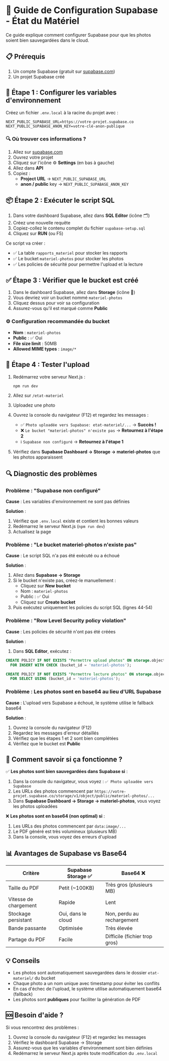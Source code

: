 # 🔧 Guide de Configuration Supabase - État du Matériel

Ce guide explique comment configurer Supabase pour que les photos soient bien sauvegardées dans le cloud.

## 📋 Prérequis

1. Un compte Supabase (gratuit sur [supabase.com](https://supabase.com))
2. Un projet Supabase créé

## 🚀 Étape 1 : Configurer les variables d'environnement

Créez un fichier `.env.local` à la racine du projet avec :

```env
NEXT_PUBLIC_SUPABASE_URL=https://votre-projet.supabase.co
NEXT_PUBLIC_SUPABASE_ANON_KEY=votre-clé-anon-publique
```

### 🔍 Où trouver ces informations ?

1. Allez sur [supabase.com](https://supabase.com)
2. Ouvrez votre projet
3. Cliquez sur l'icône ⚙️ **Settings** (en bas à gauche)
4. Allez dans **API**
5. Copiez :
   - **Project URL** → `NEXT_PUBLIC_SUPABASE_URL`
   - **anon / public** key → `NEXT_PUBLIC_SUPABASE_ANON_KEY`

## 📦 Étape 2 : Exécuter le script SQL

1. Dans votre dashboard Supabase, allez dans **SQL Editor** (icône 🗂️)
2. Créez une nouvelle requête
3. Copiez-collez le contenu complet du fichier `supabase-setup.sql`
4. Cliquez sur **RUN** (ou F5)

Ce script va créer :
- ✅ La table `rapports_materiel` pour stocker les rapports
- ✅ Le bucket `materiel-photos` pour stocker les photos
- ✅ Les policies de sécurité pour permettre l'upload et la lecture

## ✅ Étape 3 : Vérifier que le bucket est créé

1. Dans le dashboard Supabase, allez dans **Storage** (icône 📁)
2. Vous devriez voir un bucket nommé `materiel-photos`
3. Cliquez dessus pour voir sa configuration
4. Assurez-vous qu'il est marqué comme **Public**

### ⚙️ Configuration recommandée du bucket

- **Nom** : `materiel-photos`
- **Public** : ✅ Oui
- **File size limit** : 50MB
- **Allowed MIME types** : `image/*`

## 🧪 Étape 4 : Tester l'upload

1. Redémarrez votre serveur Next.js :
   ```bash
   npm run dev
   ```

2. Allez sur `/etat-materiel`

3. Uploadez une photo

4. Ouvrez la console du navigateur (F12) et regardez les messages :
   - ✅ `Photo uploadée vers Supabase: etat-materiel/...` → **Succès !**
   - ❌ `Le bucket "materiel-photos" n'existe pas` → **Retournez à l'étape 2**
   - ℹ️ `Supabase non configuré` → **Retournez à l'étape 1**

5. Vérifiez dans **Supabase Dashboard → Storage → materiel-photos** que les photos apparaissent

## 🔍 Diagnostic des problèmes

### Problème : "Supabase non configuré"

**Cause** : Les variables d'environnement ne sont pas définies

**Solution** :
1. Vérifiez que `.env.local` existe et contient les bonnes valeurs
2. Redémarrez le serveur Next.js (`npm run dev`)
3. Actualisez la page

### Problème : "Le bucket materiel-photos n'existe pas"

**Cause** : Le script SQL n'a pas été exécuté ou a échoué

**Solution** :
1. Allez dans **Supabase → Storage**
2. Si le bucket n'existe pas, créez-le manuellement :
   - Cliquez sur **New bucket**
   - Nom : `materiel-photos`
   - Public : ✅ Oui
   - Cliquez sur **Create bucket**
3. Puis exécutez uniquement les policies du script SQL (lignes 44-54)

### Problème : "Row Level Security policy violation"

**Cause** : Les policies de sécurité n'ont pas été créées

**Solution** :
1. Dans **SQL Editor**, exécutez :
```sql
CREATE POLICY IF NOT EXISTS "Permettre upload photos" ON storage.objects
  FOR INSERT WITH CHECK (bucket_id = 'materiel-photos');

CREATE POLICY IF NOT EXISTS "Permettre lecture photos" ON storage.objects
  FOR SELECT USING (bucket_id = 'materiel-photos');
```

### Problème : Les photos sont en base64 au lieu d'URL Supabase

**Cause** : L'upload vers Supabase a échoué, le système utilise le fallback base64

**Solution** :
1. Ouvrez la console du navigateur (F12)
2. Regardez les messages d'erreur détaillés
3. Vérifiez que les étapes 1 et 2 sont bien complétées
4. Vérifiez que le bucket est **Public**

## 🎯 Comment savoir si ça fonctionne ?

✅ **Les photos sont bien sauvegardées dans Supabase si** :

1. Dans la console du navigateur, vous voyez : `✅ Photo uploadée vers Supabase`
2. Les URLs des photos commencent par `https://votre-projet.supabase.co/storage/v1/object/public/materiel-photos/...`
3. Dans **Supabase Dashboard → Storage → materiel-photos**, vous voyez les photos uploadées

❌ **Les photos sont en base64 (non optimal) si** :

1. Les URLs des photos commencent par `data:image/...`
2. Le PDF généré est très volumineux (plusieurs MB)
3. Dans la console, vous voyez des erreurs d'upload

## 📊 Avantages de Supabase vs Base64

| Critère | Supabase Storage ✅ | Base64 ❌ |
|---------|---------------------|-----------|
| Taille du PDF | Petit (~100KB) | Très gros (plusieurs MB) |
| Vitesse de chargement | Rapide | Lent |
| Stockage persistant | Oui, dans le cloud | Non, perdu au rechargement |
| Bande passante | Optimisée | Très élevée |
| Partage du PDF | Facile | Difficile (fichier trop gros) |

## 💡 Conseils

- Les photos sont automatiquement sauvegardées dans le dossier `etat-materiel/` du bucket
- Chaque photo a un nom unique avec timestamp pour éviter les conflits
- En cas d'échec de l'upload, le système utilise automatiquement base64 (fallback)
- Les photos sont **publiques** pour faciliter la génération de PDF

## 🆘 Besoin d'aide ?

Si vous rencontrez des problèmes :

1. Ouvrez la console du navigateur (F12) et regardez les messages
2. Vérifiez le dashboard Supabase → Storage
3. Assurez-vous que les variables d'environnement sont bien définies
4. Redémarrez le serveur Next.js après toute modification du `.env.local`

